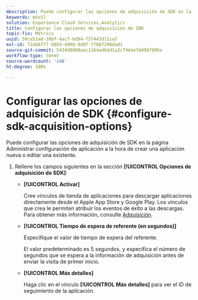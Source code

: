```yaml
---
description: Puede configurar las opciones de adquisición de SDK en la página Administrar configuración de aplicación a la hora de crear una aplicación nueva o editar una existente.
keywords: móvil
solution: Experience Cloud Services,Analytics
title: Configurar las opciones de adquisición de SDK
topic-fix: Metrics
uuid: 50ce51ad-39bf-4ac7-bd94-757443d11ca7
exl-id: 72ab6777-88b5-4908-9d0f-7f68f298dad1
source-git-commit: 5434d8809aac11b4ad6dd1a3c74dae7dd98f095a
workflow-type: tm+mt
source-wordcount: '148'
ht-degree: 100%

---
```


# Configurar las opciones de adquisición de SDK {#configure-sdk-acquisition-options}

Puede configurar las opciones de adquisición de SDK en la página Administrar configuración de aplicación a la hora de crear una aplicación nueva o editar una existente.

1. Rellene los campos siguientes en la sección **[!UICONTROL Opciones de adquisición de SDK]**:

   * **[!UICONTROL Activar]**

      Cree vínculos de tienda de aplicaciones para descargar aplicaciones directamente desde el Apple App Store y Google Play. Los vínculos que crea le permiten atribuir los eventos de éxito a las descargas. Para obtener más información, consulte [Adquisición](/help/using/acquisition-main/acquisition-main.md).

   * **[!UICONTROL Tiempo de espera de referente (en segundos)]**

      Especifique el valor de tiempo de espera del referente.

      El valor predeterminado es 5 segundos, y especifica el número de segundos que se espera a la información de adquisición antes de enviar la visita de primer inicio.

   * **[!UICONTROL Más detalles]**

      Haga clic en el vínculo **[!UICONTROL Más detalles]** para ver el ID de seguimiento de la aplicación.
